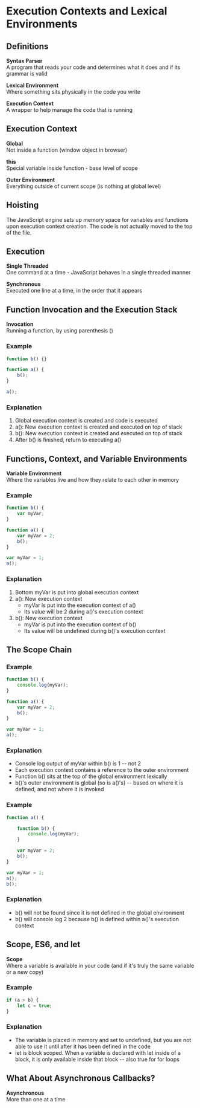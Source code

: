 # Execution Contexts and Lexical Environments

## Definitions
**Syntax Parser**\
A program that reads your code and determines what it does and if its grammar is valid

**Lexical Environment**\
Where something sits physically in the code you write

**Execution Context**\
A wrapper to help manage the code that is running

## Execution Context
**Global**\
Not inside a function (window object in browser)

**this**\
Special variable inside function - base level of scope

**Outer Environment**\
Everything outside of current scope (is nothing at global level)

## Hoisting
The JavaScript engine sets up memory space for variables and functions upon execution context creation. The code is not actually moved to the top of the file.

## Execution
**Single Threaded**\
One command at a time - JavaScript behaves in a single threaded manner

**Synchronous**\
Executed one line at a time, in the order that it appears

## Function Invocation and the Execution Stack
**Invocation**\
Running a function, by using parenthesis ()

### Example
```javascript
function b() {}

function a() {
    b();
}

a();
```
### Explanation
1. Global execution context is created and code is executed
2. a(): New execution context is created and executed on top of stack
3. b(): New execution context is created and executed on top of stack
4. After b() is finished, return to executing a()

## Functions, Context, and Variable Environments
**Variable Environment**\
Where the variables live and how they relate to each other in memory

### Example
```javascript
function b() {
    var myVar;
}

function a() {
    var myVar = 2;
    b();
}

var myVar = 1;
a();
```
### Explanation
1. Bottom myVar is put into global execution context
2. a(): New execution context
   * myVar is put into the execution context of a()
   * Its value will be 2 during a()'s execution context
3. b(): New execution context
   * myVar is put into the execution context of b()
   * Its value will be undefined during b()'s execution context

## The Scope Chain
### Example
```javascript
function b() {
    console.log(myVar);
}

function a() {
    var myVar = 2;
    b();
}

var myVar = 1;
a();
```
### Explanation
* Console log output of myVar within b() is 1 -- not 2
* Each execution context contains a reference to the outer environment
* Function b() sits at the top of the global environment lexically
* b()'s outer environment is global (so is a()'s) -- based on where it is defined, and not where it is invoked
### Example
```javascript
function a() {

    function b() {
        console.log(myVar);
    }

    var myVar = 2;
    b();
}

var myVar = 1;
a();
b();
```
### Explanation
* b() will not be found since it is not defined in the global environment
* b() will console log 2 because b() is defined within a()'s execution context

## Scope, ES6, and let
**Scope**\
Where a variable is available in your code (and if it's truly the same variable or a new copy)

### Example
```javascript
if (a > b) {
    let c = true;
}
```
### Explanation
* The variable is placed in memory and set to undefined, but you are not able to use it until after it has been defined in the code
* let is block scoped. When a variable is declared with let inside of a block, it is only available inside that block -- also true for for loops

## What About Asynchronous Callbacks?
**Asynchronous**\
More than one at a time

[//]: # (Watch this section again and write up good notes -- very interesting!)
